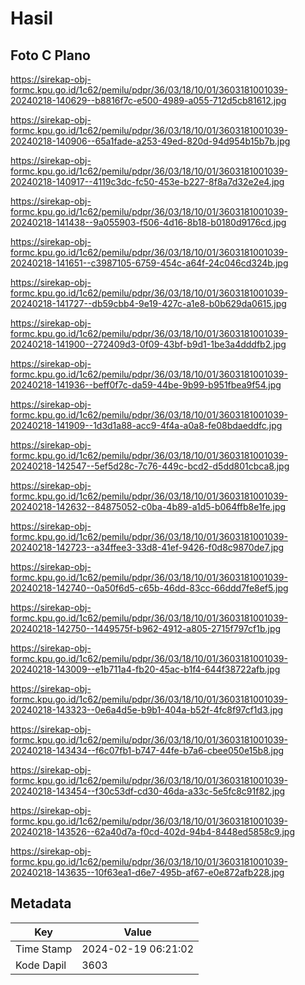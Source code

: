 # Hasil

## Foto C Plano

https://sirekap-obj-formc.kpu.go.id/1c62/pemilu/pdpr/36/03/18/10/01/3603181001039-20240218-140629--b8816f7c-e500-4989-a055-712d5cb81612.jpg

https://sirekap-obj-formc.kpu.go.id/1c62/pemilu/pdpr/36/03/18/10/01/3603181001039-20240218-140906--65a1fade-a253-49ed-820d-94d954b15b7b.jpg

https://sirekap-obj-formc.kpu.go.id/1c62/pemilu/pdpr/36/03/18/10/01/3603181001039-20240218-140917--4119c3dc-fc50-453e-b227-8f8a7d32e2e4.jpg

https://sirekap-obj-formc.kpu.go.id/1c62/pemilu/pdpr/36/03/18/10/01/3603181001039-20240218-141438--9a055903-f506-4d16-8b18-b0180d9176cd.jpg

https://sirekap-obj-formc.kpu.go.id/1c62/pemilu/pdpr/36/03/18/10/01/3603181001039-20240218-141651--c3987105-6759-454c-a64f-24c046cd324b.jpg

https://sirekap-obj-formc.kpu.go.id/1c62/pemilu/pdpr/36/03/18/10/01/3603181001039-20240218-141727--db59cbb4-9e19-427c-a1e8-b0b629da0615.jpg

https://sirekap-obj-formc.kpu.go.id/1c62/pemilu/pdpr/36/03/18/10/01/3603181001039-20240218-141900--272409d3-0f09-43bf-b9d1-1be3a4dddfb2.jpg

https://sirekap-obj-formc.kpu.go.id/1c62/pemilu/pdpr/36/03/18/10/01/3603181001039-20240218-141936--beff0f7c-da59-44be-9b99-b951fbea9f54.jpg

https://sirekap-obj-formc.kpu.go.id/1c62/pemilu/pdpr/36/03/18/10/01/3603181001039-20240218-141909--1d3d1a88-acc9-4f4a-a0a8-fe08bdaeddfc.jpg

https://sirekap-obj-formc.kpu.go.id/1c62/pemilu/pdpr/36/03/18/10/01/3603181001039-20240218-142547--5ef5d28c-7c76-449c-bcd2-d5dd801cbca8.jpg

https://sirekap-obj-formc.kpu.go.id/1c62/pemilu/pdpr/36/03/18/10/01/3603181001039-20240218-142632--84875052-c0ba-4b89-a1d5-b064ffb8e1fe.jpg

https://sirekap-obj-formc.kpu.go.id/1c62/pemilu/pdpr/36/03/18/10/01/3603181001039-20240218-142723--a34ffee3-33d8-41ef-9426-f0d8c9870de7.jpg

https://sirekap-obj-formc.kpu.go.id/1c62/pemilu/pdpr/36/03/18/10/01/3603181001039-20240218-142740--0a50f6d5-c65b-46dd-83cc-66ddd7fe8ef5.jpg

https://sirekap-obj-formc.kpu.go.id/1c62/pemilu/pdpr/36/03/18/10/01/3603181001039-20240218-142750--1449575f-b962-4912-a805-2715f797cf1b.jpg

https://sirekap-obj-formc.kpu.go.id/1c62/pemilu/pdpr/36/03/18/10/01/3603181001039-20240218-143009--e1b711a4-fb20-45ac-b1f4-644f38722afb.jpg

https://sirekap-obj-formc.kpu.go.id/1c62/pemilu/pdpr/36/03/18/10/01/3603181001039-20240218-143323--0e6a4d5e-b9b1-404a-b52f-4fc8f97cf1d3.jpg

https://sirekap-obj-formc.kpu.go.id/1c62/pemilu/pdpr/36/03/18/10/01/3603181001039-20240218-143434--f6c07fb1-b747-44fe-b7a6-cbee050e15b8.jpg

https://sirekap-obj-formc.kpu.go.id/1c62/pemilu/pdpr/36/03/18/10/01/3603181001039-20240218-143454--f30c53df-cd30-46da-a33c-5e5fc8c91f82.jpg

https://sirekap-obj-formc.kpu.go.id/1c62/pemilu/pdpr/36/03/18/10/01/3603181001039-20240218-143526--62a40d7a-f0cd-402d-94b4-8448ed5858c9.jpg

https://sirekap-obj-formc.kpu.go.id/1c62/pemilu/pdpr/36/03/18/10/01/3603181001039-20240218-143635--10f63ea1-d6e7-495b-af67-e0e872afb228.jpg


## Metadata

| Key        | Value               |
| ---------- | ------------------- |
| Time Stamp | 2024-02-19 06:21:02 |
| Kode Dapil | 3603                |



